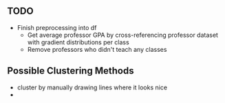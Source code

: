 ## TODO
- Finish preprocessing into df
  - Get average professor GPA by cross-referencing professor dataset with gradient distributions per class
  - Remove professors who didn't teach any classes

## Possible Clustering Methods
- cluster by manually drawing lines where it looks nice
- 
